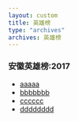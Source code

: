 ```yaml
---
layout: custom
title: 英雄榜
type: "archives"
archives: 英雄榜
---
```

<script src='/js/vue.js'></script>
<link rel="stylesheet" type="text/css" href="/css/archives.css"/>
<div class="hero-box">
    <h3>安徽英雄榜:2017</h3>
    <ul class="hero-lists">
        <li><a href="/">aaaaa</a></li>
        <li><a href="/">bbbbbbb</a></li>
        <li><a href="/">cccccc</a></li>
        <li><a href="/">dddddddd</a></li>
    </ul>
</div>
